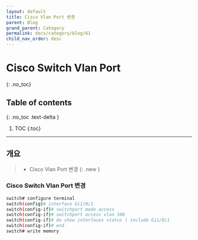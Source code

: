 ```yaml
---
layout: default
title: Cisco Vlan Port 변경
parent: Blog
grand_parent: Category
permalink: docs/category/blog/61
child_nav_order: desc
---
```

# Cisco Switch Vlan Port
{: .no_toc}

## Table of contents
{: .no_toc .text-delta }

1. TOC
{:toc}

---
## 개요

> - Cisco Vlan Port 변경
{: .new }

### Cisco Switch Vlan Port 변경

```bash
switch# configure terminal
switch(config)# interface Gi1/0/1
switch(config-if)# switchport mode access
switch(config-if)# switchport access vlan 100
switch(config-if)# do show interfaces status | include Gi1/0/1
switch(config-if)# end
switch# write memory
```
